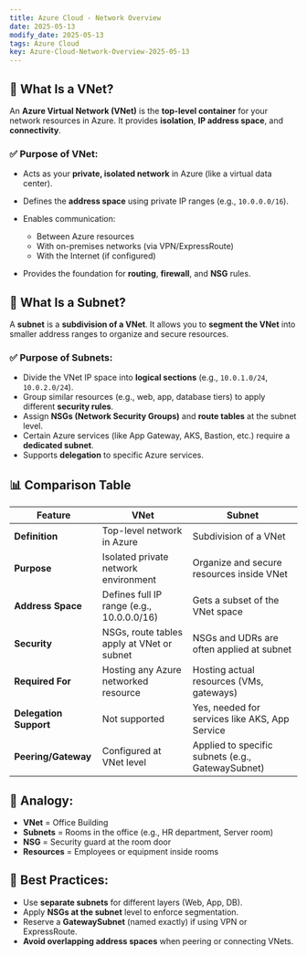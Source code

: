 ```yaml
---
title: Azure Cloud - Network Overview
date: 2025-05-13
modify_date: 2025-05-13
tags: Azure Cloud
key: Azure-Cloud-Network-Overview-2025-05-13
---
```


## 🔷 What Is a **VNet**?

An **Azure Virtual Network (VNet)** is the **top-level container** for your network resources in Azure. It provides **isolation**, **IP address space**, and **connectivity**.

### ✅ Purpose of VNet:

* Acts as your **private, isolated network** in Azure (like a virtual data center).
* Defines the **address space** using private IP ranges (e.g., `10.0.0.0/16`).
* Enables communication:

  * Between Azure resources
  * With on-premises networks (via VPN/ExpressRoute)
  * With the Internet (if configured)
* Provides the foundation for **routing**, **firewall**, and **NSG** rules.

<!--more-->

## 🔸 What Is a **Subnet**?

A **subnet** is a **subdivision of a VNet**. It allows you to **segment the VNet** into smaller address ranges to organize and secure resources.

### ✅ Purpose of Subnets:

* Divide the VNet IP space into **logical sections** (e.g., `10.0.1.0/24`, `10.0.2.0/24`).
* Group similar resources (e.g., web, app, database tiers) to apply different **security rules**.
* Assign **NSGs (Network Security Groups)** and **route tables** at the subnet level.
* Certain Azure services (like App Gateway, AKS, Bastion, etc.) require a **dedicated subnet**.
* Supports **delegation** to specific Azure services.

## 📊 Comparison Table

| Feature                | VNet                                       | Subnet                                            |
|------------------------|--------------------------------------------|---------------------------------------------------|
| **Definition**         | Top-level network in Azure                 | Subdivision of a VNet                             |
| **Purpose**            | Isolated private network environment       | Organize and secure resources inside VNet         |
| **Address Space**      | Defines full IP range (e.g., 10.0.0.0/16)  | Gets a subset of the VNet space                   |
| **Security**           | NSGs, route tables apply at VNet or subnet | NSGs and UDRs are often applied at subnet         |
| **Required For**       | Hosting any Azure networked resource       | Hosting actual resources (VMs, gateways)          |
| **Delegation Support** | Not supported                              | Yes, needed for services like AKS, App Service    |
| **Peering/Gateway**    | Configured at VNet level                   | Applied to specific subnets (e.g., GatewaySubnet) |

## 🧠 Analogy:

* **VNet** = Office Building
* **Subnets** = Rooms in the office (e.g., HR department, Server room)
* **NSG** = Security guard at the room door
* **Resources** = Employees or equipment inside rooms

## 🔐 Best Practices:

* Use **separate subnets** for different layers (Web, App, DB).
* Apply **NSGs at the subnet** level to enforce segmentation.
* Reserve a **GatewaySubnet** (named exactly) if using VPN or ExpressRoute.
* **Avoid overlapping address spaces** when peering or connecting VNets.
